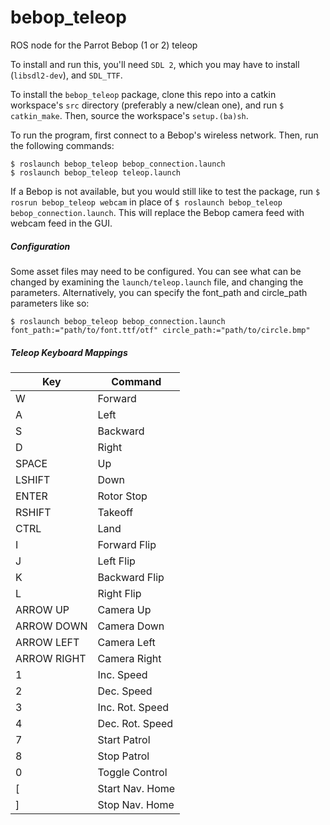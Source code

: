 # bebop_teleop
ROS node for the Parrot Bebop (1 or 2) teleop

To install and run this, you'll need `SDL 2`, which you may have to install (`libsdl2-dev`), and `SDL_TTF`. 

To install the `bebop_teleop` package, clone this repo into a catkin workspace's `src` directory (preferably a new/clean one), and run `$ catkin_make`. Then, source the workspace's `setup.(ba)sh`. 

To run the program, first connect to a Bebop's wireless network. Then, run the following commands:

```
$ roslaunch bebop_teleop bebop_connection.launch
$ roslaunch bebop_teleop teleop.launch
```

If a Bebop is not available, but you would still like to test the package, run `$ rosrun bebop_teleop webcam` in place of `$ roslaunch bebop_teleop bebop_connection.launch`. This will replace the Bebop camera feed with webcam feed in the GUI.

##### Configuration
Some asset files may need to be configured. You can see what can be changed by examining the `launch/teleop.launch` file, and changing the parameters. Alternatively, you can specify the font_path and circle_path parameters like so:

```
$ roslaunch bebop_teleop bebop_connection.launch font_path:="path/to/font.ttf/otf" circle_path:="path/to/circle.bmp"
```

##### Teleop Keyboard Mappings
|      Key      |        Command         |
|---------------|------------------------|
|       W       |        Forward         |
|       A       |          Left          |
|       S       |        Backward        |
|       D       |          Right         |
|     SPACE     |           Up           |
|     LSHIFT    |          Down          |
|     ENTER     |        Rotor Stop      |
|     RSHIFT    |         Takeoff        |
|      CTRL     |          Land          |
|       I       |      Forward Flip      |
|       J       |        Left Flip       |
|       K       |      Backward Flip     |
|       L       |        Right Flip      |
|    ARROW UP   |        Camera Up       |
|   ARROW DOWN  |       Camera Down      |
|   ARROW LEFT  |       Camera Left      |
|   ARROW RIGHT |       Camera Right     |
|       1       |        Inc. Speed      |
|       2       |        Dec. Speed      |
|       3       |     Inc. Rot. Speed    |
|       4       |     Dec. Rot. Speed    |
|       7       |       Start Patrol     |
|       8       |        Stop Patrol     |
|       0       |      Toggle Control    |
|       [       |    Start Nav. Home     |
|       ]       |     Stop Nav. Home     |

